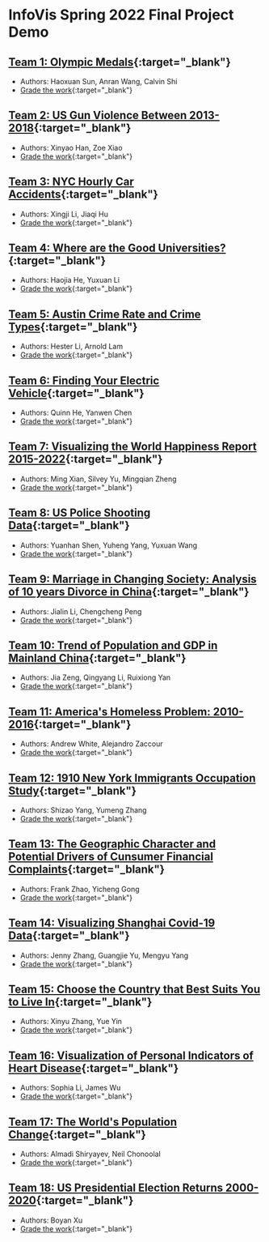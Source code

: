 # InfoVis Spring 2022 Final Project Demo

## [Team 1: Olympic Medals](./team1/index.html){:target="_blank"} 
- Authors: Haoxuan Sun, Anran Wang, Calvin Shi
- [Grade the work](){:target="_blank"} 

## [Team 2: US Gun Violence Between 2013-2018](){:target="_blank"} 
- Authors: Xinyao Han, Zoe Xiao 
- [Grade the work](){:target="_blank"}

## [Team 3: NYC Hourly Car Accidents](){:target="_blank"} 
- Authors: Xingji Li, Jiaqi Hu 
- [Grade the work](){:target="_blank"}

## [Team 4: Where are the Good Universities?](){:target="_blank"} 
- Authors: Haojia He, Yuxuan Li
- [Grade the work](){:target="_blank"}

## [Team 5: Austin Crime Rate and Crime Types](){:target="_blank"} 
- Authors: Hester Li, Arnold Lam 
- [Grade the work](){:target="_blank"}

## [Team 6: Finding Your Electric Vehicle](){:target="_blank"} 
- Authors: Quinn He, Yanwen Chen
- [Grade the work](){:target="_blank"}

## [Team 7: Visualizing the World Happiness Report 2015-2022](){:target="_blank"} 
- Authors: Ming Xian, Silvey Yu, Mingqian Zheng
- [Grade the work](){:target="_blank"}

## [Team 8: US Police Shooting Data](){:target="_blank"} 
- Authors: Yuanhan Shen, Yuheng Yang, Yuxuan Wang
- [Grade the work](){:target="_blank"}

## [Team 9: Marriage in Changing Society: Analysis of 10 years Divorce in China](){:target="_blank"} 
- Authors: Jialin Li, Chengcheng Peng
- [Grade the work](){:target="_blank"}

## [Team 10: Trend of Population and GDP in Mainland China](){:target="_blank"} 
- Authors: Jia Zeng, Qingyang Li, Ruixiong Yan
- [Grade the work](){:target="_blank"}

## [Team 11: America's Homeless Problem: 2010-2016](){:target="_blank"} 
- Authors: Andrew White, Alejandro Zaccour
- [Grade the work](){:target="_blank"}

## [Team 12: 1910 New York Immigrants Occupation Study](){:target="_blank"} 
- Authors: Shizao Yang, Yumeng Zhang
- [Grade the work](){:target="_blank"}

## [Team 13: The Geographic Character and Potential Drivers of Cunsumer Financial Complaints](){:target="_blank"} 
- Authors: Frank Zhao, Yicheng Gong
- [Grade the work](){:target="_blank"}

## [Team 14: Visualizing Shanghai Covid-19 Data](){:target="_blank"} 
- Authors: Jenny Zhang, Guangjie Yu, Mengyu Yang
- [Grade the work](){:target="_blank"}

## [Team 15: Choose the Country that Best Suits You to Live In](){:target="_blank"} 
- Authors: Xinyu Zhang, Yue Yin
- [Grade the work](){:target="_blank"}

## [Team 16: Visualization of Personal Indicators of Heart Disease](){:target="_blank"} 
- Authors: Sophia Li, James Wu
- [Grade the work](){:target="_blank"}

## [Team 17: The World's Population Change](){:target="_blank"} 
- Authors: Almadi Shiryayev, Neil Chonoolal
- [Grade the work](){:target="_blank"}

## [Team 18: US Presidential Election Returns 2000-2020](){:target="_blank"} 
- Authors: Boyan Xu
- [Grade the work](){:target="_blank"}


